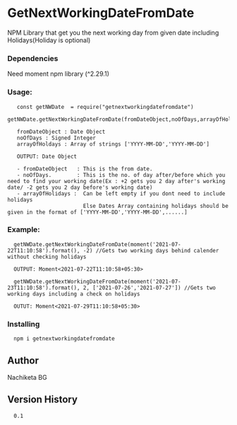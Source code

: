 # GetNextWorkingDateFromDate

NPM Library that get you the next working day from given date including Holidays(Holiday is optional)



### Dependencies
   Need moment npm library (^2.29.1)

### Usage:
```
   const getNWDate  = require("getnextworkingdatefromdate")
   getNWDate.getNextWorkingDateFromDate(fromDateObject,noOfDays,arrayOfHolidays)
   
   fromDateObject : Date Object
   noOfDays : Signed Integer
   arrayOfHoldays : Array of strings ['YYYY-MM-DD','YYYY-MM-DD']
```
```   
   OUTPUT: Date Object
```
```
   - fromDateObject   : This is the from date. 
   - noOfDays.        : This is the no. of day after/before which you need to find your working date(Ex : +2 gets you 2 day after's working date/ -2 gets you 2 day before's working date)
   - arrayOfHolidays :  Can be left empty if you dont need to include holidays
                        Else Dates Array containing holidays should be given in the format of ['YYYY-MM-DD','YYYY-MM-DD',......]
```
### Example:
```
  getNWDate.getNextWorkingDateFromDate(moment('2021-07-22T11:10:58').format(), -2) //Gets two working days behind calender without checking holidays

  OUTPUT: Moment<2021-07-22T11:10:58+05:30>
  ```
```
  getNWDate.getNextWorkingDateFromDate(moment('2021-07-23T11:10:58').format(), 2, ['2021-07-26','2021-07-27']) //Gets two working days including a check on holidays

  OUTUT: Moment<2021-07-29T11:10:58+05:30>
```

### Installing
```
  npm i getnextworkingdatefromdate
```
## Author

Nachiketa BG

## Version History
```
  0.1
```
